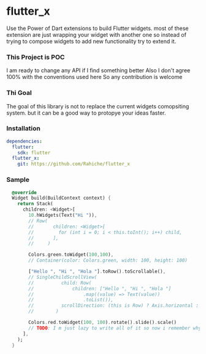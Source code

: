 # flutter_x

Use the Power of Dart extensions to build Flutter widgets. most of these extension are just wrapping your widget with another one so instead of trying to compose widgets to add new functionality try to extend it.


### This Project is POC
I am ready to change any API if I find something better
Also I don't agree 100% with the conventions used here
So any contribution is welcome

### Thi Goal
The goal of this library is not to replace the current widgets comopsiting system. but it can be a good way to protopye your ideas faster.

### Installation 

```yaml
dependencies:
  flutter:
    sdk: flutter
  flutter_x:
    git: https://github.com/Rahiche/flutter_x
```


### Sample

```dart
  @override
  Widget build(BuildContext context) {
    return Stack(
      children: <Widget>[
        10.hWidgets(Text("Hi ")),
        // Row(
        //       children: <Widget>[
        //         for (int i = 0; i < this.toInt(); i++) child,
        //       ],
        //     )

        Colors.green.toWidget(100,100),
        // Container(color: Colors.green, width: 100, height: 100)

        ["Hello ", "Hi ", "Hola "].toRow().toScrollable(),
        // SingleChildScrollView(
        //          child: Row(
        //              children: ["Hello ", "Hi ", "Hola "]
        //                  .map((value) => Text(value))
        //                  .toList()),
        //          scrollDirection: (this is Row) ? Axis.horizontal : Axis.vertical,
        //        )

        Colors.red.toWidget(100, 100).rotate().slide().scale()
        // TODO: I m just lazy to write all of it so now i remember why i created this lib
      ],
    );
  }
```
